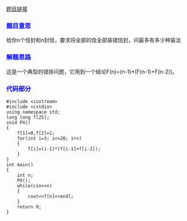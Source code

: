 [题目链接](https://vjudge.net/contest/172026#problem/G)

### <font color=blue>**题目意思**</font>

给你n个信封和n封信，要求将全部的信全部装错信封，问最多有多少种装法

### <font color=blue>**解题思路**</font>

这是一个典型的错排问题，它用到一个结论F(n)=(n-1)*(F(n-1)+F(n-2))。

### <font color=blue>**代码部分**</font>

```
#include <iostream>
#include <cstdio>
using namespace std;
long long f[25];
void PX()
{
    f[1]=0,f[2]=1;
    for(int i=3; i<=20; i++)
    {
        f[i]=(i-1)*(f[i-1]+f[i-2]);
    }
}
int main()
{
    int n;
    PX();
    while(cin>>n)
    {
        cout<<f[n]<<endl;
    }
    return 0;
}
```